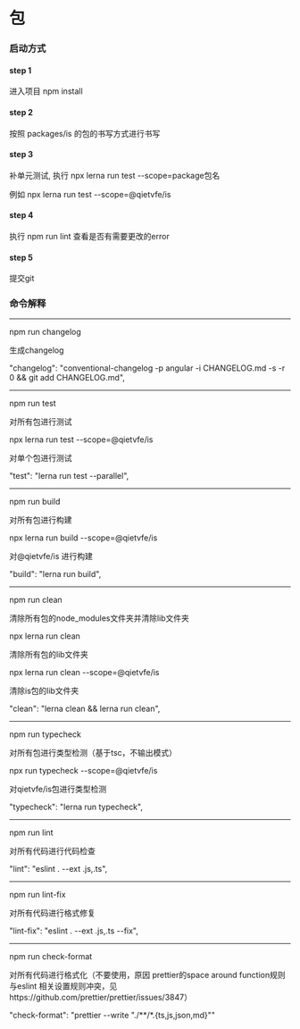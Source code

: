 # 包

### 启动方式

#### step 1

进入项目 npm install

#### step 2

按照 packages/is 的包的书写方式进行书写

#### step 3

补单元测试, 执行 npx lerna run test --scope=package包名

例如 npx lerna run test --scope=@qietvfe/is

#### step 4

执行 npm run lint 查看是否有需要更改的error

#### step 5

提交git

### 命令解释

---
npm run changelog

生成changelog

"changelog": "conventional-changelog -p angular -i CHANGELOG.md -s -r 0 && git add CHANGELOG.md",

---

npm run test

对所有包进行测试

npx lerna run test --scope=@qietvfe/is

对单个包进行测试

"test": "lerna run test --parallel",

---

npm run build

对所有包进行构建

npx lerna run build --scope=@qietvfe/is

对@qietvfe/is 进行构建

"build": "lerna run build",

---

npm run clean

清除所有包的node_modules文件夹并清除lib文件夹

npx lerna run clean

清除所有包的lib文件夹

npx lerna run clean --scope=@qietvfe/is

清除is包的lib文件夹

"clean": "lerna clean && lerna run clean",

---

npm run typecheck

对所有包进行类型检测（基于tsc，不输出模式）

npx run typecheck --scope=@qietvfe/is

对qietvfe/is包进行类型检测

"typecheck": "lerna run typecheck",

---

npm run lint

对所有代码进行代码检查

"lint": "eslint . --ext .js,.ts",

---

npm run lint-fix

对所有代码进行格式修复

"lint-fix": "eslint . --ext .js,.ts --fix",

---

npm run check-format

对所有代码进行格式化（不要使用，原因 prettier的space around function规则与eslint 相关设置规则冲突，见https://github.com/prettier/prettier/issues/3847）

"check-format": "prettier --write \"./**/*.{ts,js,json,md}\""

